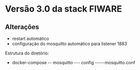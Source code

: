 # Versão 3.0 da stack FIWARE
## Alterações
- restart automático
- configuração do mosquitto automático para listener 1883

Estrutura do diretório:
 - docker-compose
 -- mosquitto
 --- config
 -----mosquitto.conf

